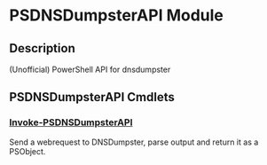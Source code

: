 ﻿---
Module Name: PSDNSDumpsterAPI
Module Guid: cb0a589a-fc8f-44fd-90dc-c9be3827a2f3
Download Help Link: https://github.com/justin-p/PSDNSDumpsterAPI/release/PSDNSDumpsterAPI/docs/PSDNSDumpsterAPI.md
Help Version: 0.0.4
Locale: en-US
---

# PSDNSDumpsterAPI Module
## Description
(Unofficial) PowerShell API for dnsdumpster

## PSDNSDumpsterAPI Cmdlets
### [Invoke-PSDNSDumpsterAPI](Invoke-PSDNSDumpsterAPI.md)
Send a webrequest to DNSDumpster, parse output and return it as a PSObject.


